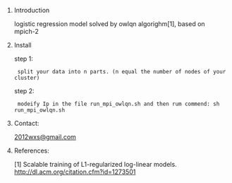 1. Introduction

    logistic regression model solved by owlqn algorighm[1], based on mpich-2

2. Install

    step 1:

        split your data into n parts. (n equal the number of nodes of your cluster)

    step 2:

        modeify Ip in the file run_mpi_owlqn.sh and then rum commend: sh run_mpi_owlqn.sh


3. Contact:

    2012wxs@gmail.com

4. References:

    [1] Scalable training of L1-regularized log-linear models. http://dl.acm.org/citation.cfm?id=1273501
